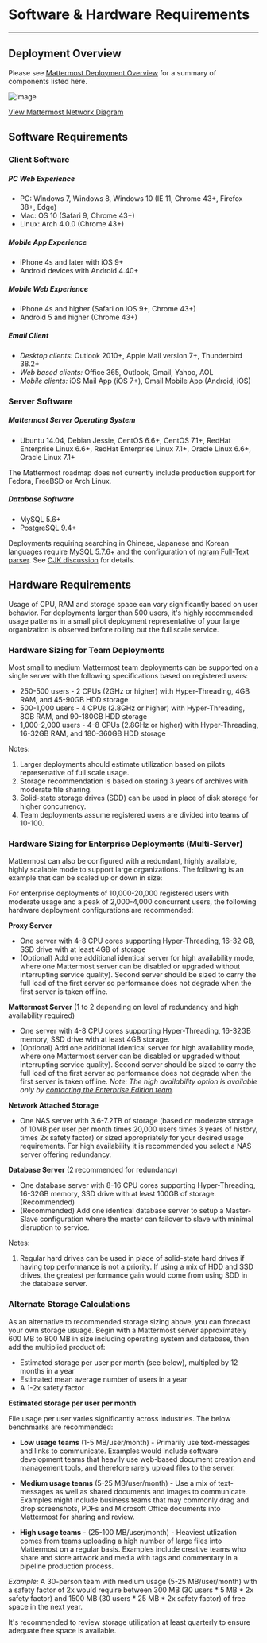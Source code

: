 # Software & Hardware Requirements
___

## Deployment Overview

Please see [Mattermost Deployment Overview](https://github.com/mattermost/docs/blob/master/source/install/network-diagram.png) for a summary of components listed here. 

![image](https://raw.githubusercontent.com/mattermost/docs/master/source/images/networkDiagram.PNG)

[View Mattermost Network Diagram](https://raw.githubusercontent.com/mattermost/docs/master/source/images/networkDiagram.PNG)

## Software Requirements 

### Client Software 

##### PC Web Experience

- PC: Windows 7, Windows 8, Windows 10 (IE 11, Chrome 43+, Firefox 38+, Edge)  
- Mac: OS 10 (Safari 9, Chrome 43+)  
- Linux: Arch 4.0.0  (Chrome 43+)  

##### Mobile App Experience

- iPhone 4s and later with iOS 9+ 
- Android devices with Android 4.40+

##### Mobile Web Experience

- iPhone 4s and higher (Safari on iOS 9+, Chrome 43+)  
- Android 5 and higher (Chrome 43+)  

##### Email Client

- _Desktop clients:_ Outlook 2010+, Apple Mail version 7+, Thunderbird 38.2+  
- _Web based clients:_ Office 365, Outlook, Gmail, Yahoo, AOL  
- _Mobile clients:_ iOS Mail App (iOS 7+), Gmail Mobile App (Android, iOS)

### Server Software 

##### Mattermost Server Operating System

- Ubuntu 14.04, Debian Jessie, CentOS 6.6+, CentOS 7.1+, RedHat Enterprise Linux 6.6+, RedHat Enterprise Linux 7.1+, Oracle Linux 6.6+, Oracle Linux 7.1+

The Mattermost roadmap does not currently include production support for Fedora, FreeBSD or Arch Linux. 

##### Database Software

- MySQL 5.6+
- PostgreSQL 9.4+

Deployments requiring searching in Chinese, Japanese and Korean languages require MySQL 5.7.6+ and the configuration of [ngram Full-Text parser](https://dev.mysql.com/doc/refman/5.7/en/fulltext-search-ngram.html). See [CJK discussion](https://github.com/mattermost/platform/issues/2033#issuecomment-183872616) for details. 

## Hardware Requirements 

Usage of CPU, RAM and storage space can vary significantly based on user behavior. For deployments larger than 500 users, it's highly recommended usage patterns in a small pilot deployment representative of your large organization is observed before rolling out the full scale service. 

### Hardware Sizing for Team Deployments

Most small to medium Mattermost team deployments can be supported on a single server with the following specifications based on registered users: 

- 250-500 users - 2 CPUs (2GHz or higher) with Hyper-Threading, 4GB RAM, and 45-90GB HDD storage
- 500-1,000 users - 4 CPUs (2.8GHz or higher) with Hyper-Threading, 8GB RAM, and 90-180GB HDD storage
- 1,000-2,000 users - 4-8 CPUs (2.8GHz or higher) with Hyper-Threading, 16-32GB RAM, and 180-360GB HDD storage

Notes: 

1. Larger deployments should estimate utilization based on pilots represenative of full scale usage. 
2. Storage recommendation is based on storing 3 years of archives with moderate file sharing. 
3. Solid-state storage drives (SDD) can be used in place of disk storage for higher concurrency. 
4. Team deployments assume registered users are divided into teams of 10-100. 

### Hardware Sizing for Enterprise Deployments (Multi-Server)

Mattermost can also be configured with a redundant, highly available, highly scalable mode to support large organizations. The following is an example that can be scaled up or down in size: 

For enterprise deployments of 10,000-20,000 registered users with moderate usage and a peak of 2,000-4,000 concurrent users, the following hardware deployment configurations are recommended: 

**Proxy Server**
- One server with 4-8 CPU cores supporting Hyper-Threading, 16-32 GB, SSD drive with at least 4GB of storage
- (Optional) Add one additional identical server for high availability mode, where one Mattermost server can be disabled or upgraded without interrupting service quality). Second server should be sized to carry the full load of the first server so performance does not degrade when the first server is taken offline. 

**Mattermost Server** (1 to 2 depending on level of redundancy and high availability required)
- One server with 4-8 CPU cores supporting Hyper-Threading, 16-32GB memory, SSD drive with at least 4GB storage. 
- (Optional) Add one additional identical server for high availability mode, where one Mattermost server can be disabled or upgraded without interrupting service quality). Second server should be sized to carry the full load of the first server so performance does not degrade when the first server is taken offline. _Note: The high availability option is available only by [contacting the Enterprise Edition team](https://about.mattermost.com/contact/)._

**Network Attached Storage** 
- One NAS server with 3.6-7.2TB of storage (based on moderate storage of 10MB per user per month times 20,000 users times 3 years of history, times 2x safety factor) or sized appropriately for your desired usage requirements. For high availability it is recommended you select a NAS server offering redundancy. 

**Database Server** (2 recommended for redundancy)
- One database server with 8-16 CPU cores supporting Hyper-Threading, 16-32GB memory, SSD drive with at least 100GB of storage. (Recommended) 
- (Recommended) Add one identical database server to setup a Master-Slave configuration where the master can failover to slave with minimal disruption to service. 

Notes: 

1. Regular hard drives can be used in place of solid-state hard drives if having top performance is not a priority. If using a mix of HDD and SSD drives, the greatest performance gain would come from using SDD in the database server. 

### Alternate Storage Calculations 

As an alternative to recommended storage sizing above, you can forecast your own storage usuage. Begin with a Mattermost server approximately 600 MB to 800 MB in size including operating system and database, then add the multiplied product of:

- Estimated storage per user per month (see below), multipled by 12 months in a year
- Estimated mean average number of users in a year
- A 1-2x safety factor

**Estimated storage per user per month**

File usage per user varies significantly across industries. The below benchmarks are recommended: 

- **Low usage teams** (1-5 MB/user/month) - Primarily use text-messages and links to communicate. Examples would include software development teams that heavily use web-based document creation and management tools, and therefore rarely upload files to the server. 
 
- **Medium usage teams** (5-25 MB/user/month) - Use a mix of text-messages as well as shared documents and images to communicate. Examples might include business teams that may commonly drag and drop screenshots, PDFs and Microsoft Office documents into Mattermost for sharing and review. 

- **High usage teams** - (25-100 MB/user/month) - Heaviest utlization comes from teams uploading a high number of large files into Mattermost on a regular basis. Examples include creative teams who share and store artwork and media with tags and commentary in a pipeline production process. 
 
*Example:* A 30-person team with medium usage (5-25 MB/user/month) with a safety factor of 2x would require between 300 MB (30 users * 5 MB * 2x safety factor) and 1500 MB (30 users * 25 MB * 2x safety factor) of free space in the next year. 

It's recommended to review storage utilization at least quarterly to ensure adequate free space is available. 
